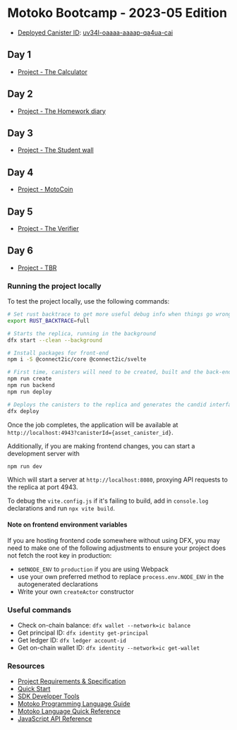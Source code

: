 # Motoko Bootcamp - 2023-05 Edition

* [Deployed Canister ID](https://a4gq6-oaaaa-aaaab-qaa4q-cai.raw.ic0.app/?id=uv34l-oaaaa-aaaap-qa4ua-cai): [uv34l-oaaaa-aaaap-qa4ua-cai](https://a4gq6-oaaaa-aaaab-qaa4q-cai.raw.ic0.app/?id=uv34l-oaaaa-aaaap-qa4ua-cai)

## Day 1

* [Project - The Calculator](resources/day1/project.mo)

## Day 2

* [Project - The Homework diary](resources/day2/project.mo)

## Day 3

* [Project - The Student wall](resources/day3/project.mo)

## Day 4

* [Project - MotoCoin](resources/day4/project.mo)

## Day 5

* [Project - The Verifier](resources/day5/project.mo)

## Day 6

* [Project - TBR](resources/day6/project.mo)

### Running the project locally

To test the project locally, use the following commands:

```bash
# Set rust backtrace to get more useful debug info when things go wrong
export RUST_BACKTRACE=full

# Starts the replica, running in the background
dfx start --clean --background

# Install packages for front-end
npm i -S @connect2ic/core @connect2ic/svelte

# First time, canisters will need to be created, built and the back-end deployed and the declarations generated.
npm run create
npm run backend
npm run deploy

# Deploys the canisters to the replica and generates the candid interface
dfx deploy
```

Once the job completes, the application will be available at `http://localhost:4943?canisterId={asset_canister_id}`.

Additionally, if you are making frontend changes, you can start a development server with

```bash
npm run dev
```

Which will start a server at `http://localhost:8080`, proxying API requests to the replica at port 4943.

To debug the `vite.config.js` if it's failing to build, add in `console.log` declarations and run `npx vite build`.

#### Note on frontend environment variables

If you are hosting frontend code somewhere without using DFX, you may need to make one of the following adjustments to ensure your project does not fetch the root key in production:

- set`NODE_ENV` to `production` if you are using Webpack
- use your own preferred method to replace `process.env.NODE_ENV` in the autogenerated declarations
- Write your own `createActor` constructor

### Useful commands

* Check on-chain balance: `dfx wallet --network=ic balance`
* Get principal ID: `dfx identity get-principal`
* Get ledger ID: `dfx ledger account-id`
* Get on-chain wallet ID: `dfx identity --network=ic get-wallet`

### Resources

- [Project Requirements & Specification](https://github.com/motoko-bootcamp/motokobootcamp-2023/blob/main/core_project/PROJECT.MD)
- [Quick Start](https://internetcomputer.org/docs/current/developer-docs/quickstart/hello10mins)
- [SDK Developer Tools](https://internetcomputer.org/docs/current/developer-docs/build/install-upgrade-remove)
- [Motoko Programming Language Guide](https://internetcomputer.org/docs/current/developer-docs/build/cdks/motoko-dfinity/motoko/)
- [Motoko Language Quick Reference](https://internetcomputer.org/docs/current/references/motoko-ref/)
- [JavaScript API Reference](https://erxue-5aaaa-aaaab-qaagq-cai.raw.ic0.app)